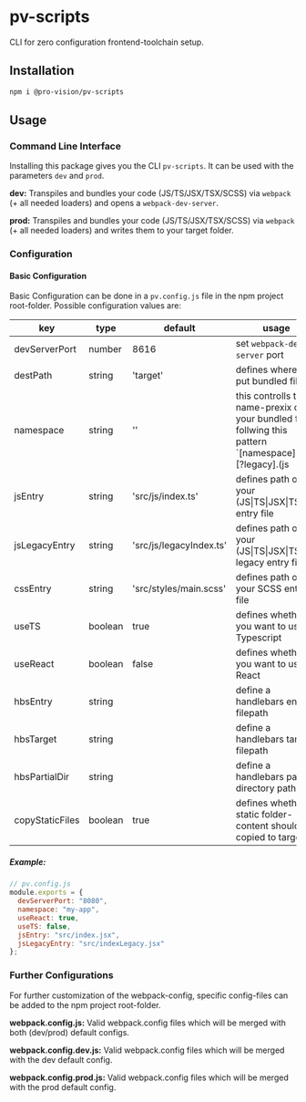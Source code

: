 # pv-scripts

CLI for zero configuration frontend-toolchain setup.

## Installation

```sh
npm i @pro-vision/pv-scripts
```

## Usage

### Command Line Interface

Installing this package gives you the CLI `pv-scripts`. It can be used with the parameters `dev` and `prod`.

**dev:**
Transpiles and bundles your code (JS/TS/JSX/TSX/SCSS) via `webpack` (+ all needed loaders) and opens a `webpack-dev-server`.

**prod:**
Transpiles and bundles your code (JS/TS/JSX/TSX/SCSS) via `webpack` (+ all needed loaders) and writes them to your target folder.

### Configuration

#### Basic Configuration

Basic Configuration can be done in a `pv.config.js` file in the npm project root-folder. Possible configuration values are:

| key             | type    | default  |          usage                |
| -------------   | ------  | -------- | ----------------------------- |
| devServerPort   | number  | 8616     | set `webpack-dev-server` port |
| destPath        | string  | 'target' | defines where to put bundled files |
| namespace       | string  | ''       | this controlls the name-prexix on your bundled files follwing this pattern `[namespace].app.[?legacy].(js|css)` |
| jsEntry         | string  | 'src/js/index.ts' | defines path of your (JS\|TS\|JSX\|TSX) entry file |
| jsLegacyEntry   | string  | 'src/js/legacyIndex.ts' | defines path of your (JS\|TS\|JSX\|TSX) legacy entry file |
| cssEntry        | string  | 'src/styles/main.scss' | defines path of your SCSS entry file |
| useTS           | boolean | true | defines whether you want to use Typescript |
| useReact        | boolean | false | defines whether you want to use React |
| hbsEntry      | string  |                         | define a handlebars entry filepath                                                                          |
| hbsTarget     | string  |                         | define a handlebars target filepath                                                                         |
| hbsPartialDir | string  |                         | define a handlebars partial directory path                                                                      |
| copyStaticFiles | boolean | true | defines whether static folder-content should be copied to target |


##### Example:

```js
// pv.config.js
module.exports = {
  devServerPort: "8080",
  namespace: "my-app",
  useReact: true,
  useTS: false,
  jsEntry: "src/index.jsx",
  jsLegacyEntry: "src/indexLegacy.jsx"
};
```

### Further Configurations

For further customization of the webpack-config, specific config-files can be added to the npm project root-folder.

**webpack.config.js:**
Valid webpack.config files which will be merged with both (dev/prod) default configs.

**webpack.config.dev.js:**
Valid webpack.config files which will be merged with the dev default config.

**webpack.config.prod.js:**
Valid webpack.config files which will be merged with the prod default config.
